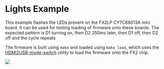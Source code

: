 # Lights Example
This example flashes the LEDs present on the FX2LP CY7C68013A mini board. It
can be used for testing loading of firmware onto these boards. The expected
pattern is D1 turning on, then D2 250ms later, then D1 off, then D2 off and the
cycle repeats

The firmware is built using `make` and loaded using `make load`, which uses the
[HDMI2USB-mode-switch](https://github.com/timvideos/HDMI2USB-mode-switch)
utility to load the firmware onto the FX2 chip.

![](http://cloud.paddatrapper.me/s/SSbZnHGQVJRFIj6/download)
